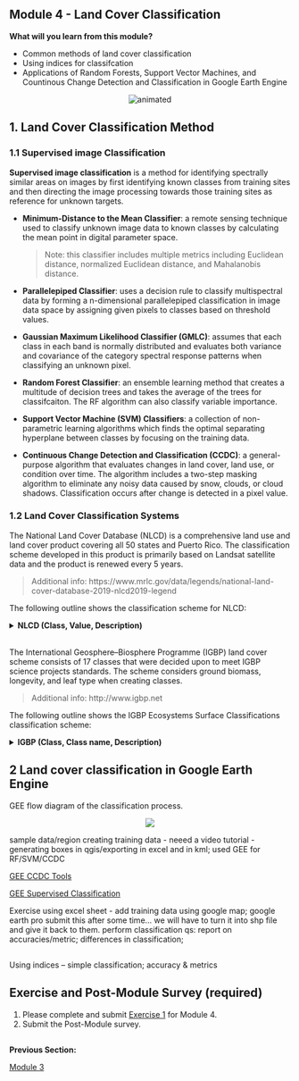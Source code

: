 ## Module 4 - Land Cover Classification
**What will you learn from this module?**

- Common methods of land cover classification
- Using indices for classifcation 
- Applications of Random Forests, Support Vector Machines, and Countinous Change Detection and Classification in Google Earth Engine 

</p>

<p align="center">
  <img src="https://user-images.githubusercontent.com/87503837/142462927-a5adce30-ec6c-4c8b-8ba6-f2dc46f66d0d.gif" alt="animated" />
</p>



## 1. Land Cover Classification Method



### 1.1 Supervised image Classification 
**Supervised image classification** is a method for identifying spectrally similar areas on images by first identifying known classes from training sites and then directing the image processing towards those training sites as reference for unknown targets.  

- **Minimum-Distance to the Mean Classifier**: a remote sensing technique used to classify unknown image data to known classes by calculating the mean point in digital parameter space.
   <blockquote> 
   Note: this classifier includes multiple metrics including Euclidean distance, normalized Euclidean distance, and Mahalanobis distance. 
   </blockquote>
  
-  **Parallelepiped Classifier**: uses a decision rule to classify multispectral data by forming a n-dimensional parallelepiped classification in image data space by assigning given pixels to classes based on threshold values. 
- **Gaussian Maximum Likelihood Classifier (GMLC)**: assumes that each class in each band is normally distributed and evaluates both variance and covariance of the category spectral response patterns when classifying an unknown pixel. 
- **Random Forest Classifier**: an ensemble learning method that creates a multitude of decision trees and takes the average of the trees for classifcaiton. The RF algorithm can also classify variable importance. 
- **Support Vector Machine (SVM) Classifiers**: a collection of non-parametric learning algorithms which finds the optimal separating hyperplane between classes by focusing on the training data. 
- **Continuous Change Detection and Classification (CCDC)**: a general-purpose algorithm that evaluates changes in land cover, land use, or condition over time. The algorithm includes a two-step masking algorithm to eliminate any noisy data caused by snow, clouds, or cloud shadows. Classification occurs after change is detected in a pixel value. 

### 1.2 Land Cover Classification Systems 
The National Land Cover Database (NLCD) is a comprehensive land use and land cover product covering all 50 states and Puerto Rico. The classification scheme developed in this product is primarily based on Landsat satellite data and the product is renewed every 5 years. 

<blockquote>
Additional info: https://www.mrlc.gov/data/legends/national-land-cover-database-2019-nlcd2019-legend
</blockquote>


The following outline shows the classification scheme for NLCD:  


<details>
  <summary> <b> NLCD (Class, Value, Description) </b> </summary>
  <details>
  <summary>Water</summary>
  
   - 11	_Open Water_ - areas of open water, generally with less than 25% cover of vegetation or soil.
   
   - 12	_Perennial Ice/Snow_ - areas characterized by a perennial cover of ice and/or snow, generally greater than 25% of total cover.   
  </details>
  
 <details>
 <summary>Developed</summary>
 
  - 21	_Developed, Open Space_ - areas with a mixture of some constructed materials, but mostly vegetation in the form of lawn grasses. Impervious surfaces account for less than 20% of total cover. These areas most commonly include large-lot single-family housing units, parks, golf courses, and vegetation planted in developed settings for recreation, erosion control, or aesthetic purposes.
   
  - 22	_Developed, Low Intensity_ - areas with a mixture of constructed materials and vegetation. Impervious surfaces account for 20% to 49% percent of total cover. These areas most commonly include single-family housing units.
   
  - 23	_Developed, Medium Intensity_ - areas with a mixture of constructed materials and vegetation. Impervious surfaces account for 50% to 79% of the total cover. These areas most commonly include single-family housing units.
   
  - 24	_Developed High Intensity_ - highly developed areas where people reside or work in high numbers. Examples include apartment complexes, row houses and commercial/industrial. Impervious surfaces account for 80% to 100% of the total cover.
 </details>
  
 <details>
 <summary>Barren</summary>
 
   - 31	_Barren Land (Rock/Sand/Clay)_ - areas of bedrock, desert pavement, scarps, talus, slides, volcanic material, glacial debris, sand dunes, strip mines, gravel pits and      other accumulations of earthen material. Generally, vegetation accounts for less than 15% of total cover.
 </details>
  
 <details> 
 <summary>Forest</summary>
   
  - 41	_Deciduous Forest_ - areas dominated by trees generally greater than 5 meters tall, and greater than 20% of total vegetation cover. More than 75% of the tree species shed - foliage simultaneously in response to seasonal change.
   
  - 42	_Evergreen Forest_ - areas dominated by trees generally greater than 5 meters tall, and greater than 20% of total vegetation cover. More than 75% of the tree species maintain their leaves all year. Canopy is never without green foliage.
   
  - 43	_Mixed Forest_ - areas dominated by trees generally greater than 5 meters tall, and greater than 20% of total vegetation cover. Neither deciduous nor evergreen species are greater than 75% of total tree cover.  
 </details>
  
 <details>
 <summary>Shrubland</summary>
   
  - 51 _Dwarf Scrub_ - Alaska only areas dominated by shrubs less than 20 centimeters tall with shrub canopy typically greater than 20% of total vegetation. This type is often co-associated with grasses, sedges, herbs, and non-vascular vegetation.
   
  - 52	_Shrub/Scrub_ - areas dominated by shrubs; less than 5 meters tall with shrub canopy typically greater than 20% of total vegetation. This class includes true shrubs, young trees in an early successional stage or trees stunted from environmental conditions. 
 </details>

 <details>
 <summary>Herbaceous</summary>
   
  - 71	_Grassland/Herbaceous_ - areas dominated by gramanoid or herbaceous vegetation, generally greater than 80% of total vegetation. These areas are not subject to intensive management such as tilling, but can be utilized for grazing.
   
  - 72	_Sedge/Herbaceous_ - Alaska only areas dominated by sedges and forbs, generally greater than 80% of total vegetation. This type can occur with significant other grasses or other grass like plants, and includes sedge tundra, and sedge tussock tundra.
   
  - 73	_Lichens_ - Alaska only areas dominated by fruticose or foliose lichens generally greater than 80% of total vegetation.
   
  - 74	_Moss_ - Alaska only areas dominated by mosses, generally greater than 80% of total vegetation.  
 </details>
  
 <details>
 <summary>Planted/Cultivated</summary>
   
  - 81	_Pasture/Hay_ - areas of grasses, legumes, or grass-legume mixtures planted for livestock grazing or the production of seed or hay crops, typically on a perennial cycle. Pasture/hay vegetation accounts for greater than 20% of total vegetation.
   
  - 82	_Cultivated Crops_ - areas used for the production of annual crops, such as corn, soybeans, vegetables, tobacco, and cotton, and also perennial woody crops such as orchards and vineyards. Crop vegetation accounts for greater than 20% of total vegetation. This class also includes all land being actively tilled.   
 </details>
  
 <details> 
 <summary>Wetlands</summary>
   
  - 90	_Woody Wetlands_ - areas where forest or shrubland vegetation accounts for greater than 20% of vegetative cover and the soil or substrate is periodically saturated with or covered with water.
   
  - 95	_Emergent Herbaceous Wetlands_ - areas where perennial herbaceous vegetation accounts for greater than 80% of vegetative cover and the soil or substrate is periodically saturated with or covered with water.
  </details>
  
</details>

<br/>

The International Geosphere–Biosphere Programme (IGBP) land cover scheme consists of 17 classes that were decided upon to meet IGBP science projects standards. The scheme considers ground biomass, longevity, and leaf type when creating classes. 

<blockquote>
  Additional info: http://www.igbp.net
</blockquote>


The following outline shows the IGBP Ecosystems Surface Classifications classification scheme: 
<details>
<summary> <b> IGBP (Class, Class name, Description) </b> </summary>
 
1. **Evergreen needleleaf forests** - Lands dominated by needleleaf woody vegetation with a percent cover >60% and height exceeding 2m. Almost all trees remain green all year. Canopy is never without green foliage.
2. **Evergreen broadleaf forests** - Lands dominated by broadleaf woody vegetation with a percent cover >60% and height exceeding 2m. Almost all trees and shrubsremain green year round. Canopy is never without green foliage.
3. **Deciduous needleleaf forests** - Lands dominated by woody vegetation with a percent cover >60% and height exceeding 2m. Consists of seasonal needleleaf tree communities with an annual cycle of leaf-on and leaf-off periods.
4. **Deciduous broadleaf forests** - Lands dominated by woody vegetation with a percent cover >60% and height exceeding 2m. Consists of broadleaf tree communities with an annual cycle of leaf-on and leaf-off periods
5. **Mixed forests** - Lands dominated by trees with a percent cover >60% and height exceeding 2m. Consists of tree communities with interspersed mixtures or mosaics of the other four forest types. None of the forest types exceeds 60% of landscape.
6. **Closed shrublands** Lands with woody vegetation less than 2m tall and with shrub canopy cover >60%. The shrub foliage can be either evergreen or deciduous.
7. **Open shrublands** - Lands with woody vegetation less than 2m tall and with shrub canopy cover between 10% and 60%. The shrub foliage can be either evergreen or deciduous.
8. **Woody savannas** - Lands with herbaceous and other understory systems, and with forest canopy cover between 30% and 60%. The forest cover height exceeds 2m.
9. **Savannas** - Lands with herbaceous and other understory systems, and with forest canopy cover between 10% and 30%. The forest cover height exceeds 2m.
10. **Grasslands** - Lands with herbaceous types of cover. Tree and shrub cover is less than 10%.
11. **Permanent wetlands** - Lands with a permanent mixture of water and herbaceous or woody vegetation. The vegetation can be present either in salt, brackish, or fresh water.
12. **Croplands** - Lands covered with temporary crops followed by harvest and a bare soil period (e.g., single and multiple cropping systems). Note that perennial woody crops will be classified as the appropriate forest or shrub land cover type.
13. **Urban and built-up lands** - Land covered by buildings and other man-made structures.
14. **Cropland/natural vegetation mosaics** - Lands with a mosaic of croplands, forests, shrubland, and grasslands in which no one component comprises more than 60% of the landscape.
15. **Snow and ice** - Lands under snow/ice cover throughout the year.
16. **Barren** - Lands with exposed soil, sand, rocks, or snow and never have more
than 10% vegetated cover during any time of the year.
17. **Water bodies** -  Oceans, seas, lakes, reservoirs, and rivers. Can be either fresh or saltwater bodies.


</details>

## 2 Land cover classification in Google Earth Engine  
GEE 
flow diagram of the classification process.
</p>

<p align="center">
  <img src="https://user-images.githubusercontent.com/84922404/142236533-7e953e69-75a8-4de1-abbe-b60a6a89b6f7.png" />
</p>

sample data/region
creating training data - neeed a video tutorial  - generating boxes in qgis/exporting in excel and in kml; 
used GEE for RF/SVM/CCDC

[GEE CCDC Tools](https://gee-ccdc-tools.readthedocs.io/en/latest/)

[GEE Supervised Classification](https://developers.google.com/earth-engine/guides/classification)


Exercise
using excel sheet - add training data using google map; google earth pro
submit this after some time...
we will have to turn it into shp file and give it back to them.
perform classification
qs: report on accuracies/metric; differences in classification;

## 
Using indices – simple classification; accuracy & metrics

## Exercise and Post-Module Survey (required)

1. Please complete and submit [Exercise 1](https://github.com/ecodynlab/GALUP/blob/main/Exercises/M4_Exercise1.md) for Module 4.
2. Submit the Post-Module survey. 




##
**Previous Section:**

<a href="Module 3.md" title="Module 3">Module 3</a>
